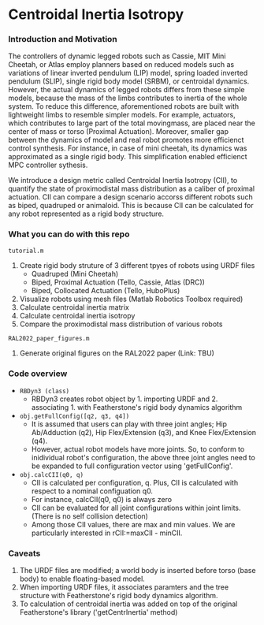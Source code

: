 # Centroidal Inertia Isotropy

### Introduction and Motivation 

The controllers of dynamic legged robots such as Cassie, MIT Mini Cheetah, or Atlas employ planners based on reduced models such as variations of linear inverted pendulum (LIP) model, spring loaded inverted pendulum (SLIP), single rigid body model (SRBM), or centroidal dynamics.
However, the actual dynamics of legged robots differs from these simple models, because the mass of the limbs contributes to inertia of the whole system. 
To reduce this difference, aforementioned robots are built with lightweight limbs to resemble simpler models. 
For example, actuators, which contributes to large part of the total movingmass, are placed near the center of mass or torso (Proximal Actuation).
Moreover, smaller gap between the dynamics of model and real robot promotes more efficienct control synthesis. 
For instance, in case of mini cheetah, its dynamics was approximated as a single rigid body. This simplification enabled efficienct MPC controller sythesis. 

We introduce a design metric called Centroidal Inertia Isotropy (CII), to quantify the state of proximodistal mass distribution as a caliber of proximal actuation. 
CII can compare a design scenario accorss different robots such as biped, quadruped or animaloid. This is because CII can be calculated for any robot represented as  a rigid body structure. 

### What you can do with this repo
`tutorial.m`
1. Create rigid body struture of 3 different tpyes of robots using URDF files 
    - Quadruped (Mini Cheetah)
    - Biped, Proximal Actuation (Tello, Cassie, Atlas (DRC))
    - Biped, Collocated Actuation (Tello, HuboPlus)
2. Visualize robots using mesh files (Matlab Robotics Toolbox required)
3. Calculate centroidal inertia matrix
4. Calculate centroidal inertia isotropy
5. Compare the proximodistal mass distribution of various robots

`RAL2022_paper_figures.m`
1. Generate original figures on the RAL2022 paper (Link: TBU)

### Code overview
- `RBDyn3 (class)`
    - RBDyn3 creates robot object by 1. importing URDF and 2. associating 1. with Featherstone's rigid body dynamics algorithm
- `obj.getFullConfig([q2, q3, q4])`
    - It is assumed that users can play with three joint angles; Hip Ab/Adduction (q2), Hip Flex/Extension (q3), and Knee Flex/Extension (q4). 
    - However, actual robot models have more joints. So, to conform to inidividual robot's configuration, the above three joint angles need to be expanded to full configuration vector using 'getFullConfig'. 
- `obj.calcCII(q0, q)`
    - CII is calculated per configuration, q. Plus, CII is calculated with respect to a nominal configuation q0. 
    - For instance, calcCII(q0, q0) is always zero
    - CII can be evaluated for all joint configurations within joint limits. (There is no self collision detection)
    - Among those CII values, there are max and min values. We are particularly interested in rCII:=maxCII - minCII.


### Caveats
1. The URDF files are modified; a world body is inserted before torso (base body) to enable floating-based model.  
2. When importing URDF files, it associates paramters and the tree structure with Featherstone's rigid body dynamics algorithm. 
3. To calculation of centroidal inertia was added on top of the original Featherstone's library ('getCentrInertia' method)
